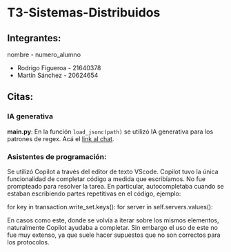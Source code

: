 # T3-Sistemas-Distribuidos

## Integrantes:
nombre - numero_alumno
- Rodrigo Figueroa - 21640378
- Martín Sánchez - 20624654

## Citas:
### IA generativa
**main.py**: En la función `load_jsonc(path)` se utilizó IA generativa para los patrones de regex. Acá el [link al chat](https://chatgpt.com/share/68ffeec3-93f4-8009-87de-7fc8db3733b6).

### Asistentes de programación:
Se utilizó Copilot a través del editor de texto VScode. Copilot tuvo la única funcionalidad
de completar código a medida que escribíamos. No fue prompteado para resolver la tarea. 
En particular, autocompletaba cuando se estaban escribiendo partes repetitivas en el código, ejemplo:

for key in transaction.write_set.keys():
for server in self.servers.values():

En casos como este, donde se volvía a iterar sobre los mismos elementos, naturalmente Copilot ayudaba a completar. Sin embargo el uso de este no fue muy extenso, ya que suele hacer supuestos que no son correctos para los protocolos.